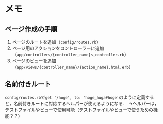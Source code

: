 # メモ

## ページ作成の手順
1. ページのルートを追加（`config/routes.rb`）
1. ページ用のアクションをコントローラーに追加（`app/controllers/{controller_name}s_controller.rb`）
1. ページのビューを追加（`app/views/{controller_name}/{action_name}.html.erb`）

## 名前付きルート
`config/routes.rb`で`get '/hoge', to: 'hoge_huga#hoge'`のように定義すると，名前付きルートに対応するヘルパーが使えるようになる．
→ヘルパーは，テストファイルやビューで使用可能（テストファイルやビューで使うための機能？？）
